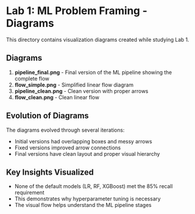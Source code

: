 # Lab 1: ML Problem Framing - Diagrams

This directory contains visualization diagrams created while studying Lab 1.

## Diagrams

1. **pipeline_final.png** - Final version of the ML pipeline showing the complete flow
2. **flow_simple.png** - Simplified linear flow diagram
3. **pipeline_clean.png** - Clean version with proper arrows
4. **flow_clean.png** - Clean linear flow

## Evolution of Diagrams

The diagrams evolved through several iterations:
- Initial versions had overlapping boxes and messy arrows
- Fixed versions improved arrow connections
- Final versions have clean layout and proper visual hierarchy

## Key Insights Visualized

- None of the default models (LR, RF, XGBoost) met the 85% recall requirement
- This demonstrates why hyperparameter tuning is necessary
- The visual flow helps understand the ML pipeline stages
